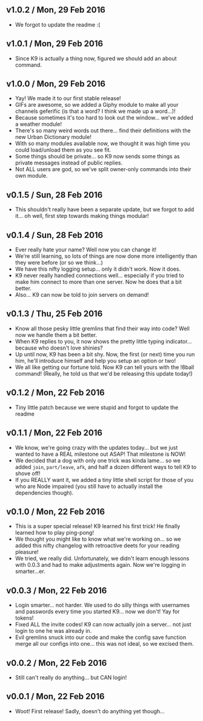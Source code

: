 ## v1.0.2 / Mon, 29 Feb 2016
* We forgot to update the readme :(

## v1.0.1 / Mon, 29 Feb 2016
* Since K9 is actually a thing now, figured we should add an about command.

## v1.0.0 / Mon, 29 Feb 2016
* Yay! We made it to our first stable release!
* GIFs are awesome, so we added a Giphy module to make all your channels geferific (is that a word? I think we made up a word...)!
* Because sometimes it's too hard to look out the window... we've added a weather module!
* There's so many weird words out there... find their definitions with the new Urban Dictionary module!
* With so many modules available now, we thought it was high time you could load/unload them as you see fit.
* Some things should be private... so K9 now sends some things as private messages instead of public replies.
* Not ALL users are god, so we've split owner-only commands into their own module.

## v0.1.5 / Sun, 28 Feb 2016
* This shouldn't really have been a separate update, but we forgot to add it... oh well, first step towards making things modular!

## v0.1.4 / Sun, 28 Feb 2016
* Ever really hate your name? Well now you can change it!
* We're still learning, so lots of things are now done more intelligently than they were before (or so we think...)
* We have this nifty logging setup... only it didn't work. Now it does.
* K9 never really handled connections well... especially if you tried to make him connect to more than one server. Now he does that a bit better.
* Also... K9 can now be told to join servers on demand!

## v0.1.3 / Thu, 25 Feb 2016
* Know all those pesky little gremlins that find their way into code? Well now we handle them a bit better.
* When K9 replies to you, it now shows the pretty little typing indicator... because who doesn't love shinies?
* Up until now, K9 has been a bit shy. Now, the first (or next) time you run him, he'll introduce himself and help you setup an option or two!
* We all like getting our fortune told. Now K9 can tell yours with the !8ball command! (Really, he told us that we'd be releasing this update today!)

## v0.1.2 / Mon, 22 Feb 2016
* Tiny little patch because we were stupid and forgot to update the readme

## v0.1.1 / Mon, 22 Feb 2016
* We know, we're going crazy with the updates today... but we just wanted to have a REAL milestone out ASAP! That milestone is NOW!
* We decided that a dog with only one trick was kinda lame... so we added `join`, `part/leave`, `afk`, and half a dozen different ways to tell K9 to shove off!
* If you REALLY want it, we added a tiny little shell script for those of you who are Node impaired (you still have to actually install the dependencies though).

## v0.1.0 / Mon, 22 Feb 2016
* This is a super special release! K9 learned his first trick! He finally learned how to play ping-pong!
* We thought you might like to know what we're working on... so we added this nifty changelog with retroactive deets for your reading pleasure!
* We tried, we really did. Unfortunately, we didn't learn enough lessons with 0.0.3 and had to make adjustments again. Now we're logging in smarter...er.

## v0.0.3 / Mon, 22 Feb 2016
* Login smarter... not harder. We used to do silly things with usernames and passwords every time you started K9... now we don't! Yay for tokens!
* Fixed ALL the invite codes! K9 can now actually join a server... not just login to one he was already in.
* Evil gremlins snuck into our code and make the config save function merge all our configs into one... this was not ideal, so we excised them.

## v0.0.2 / Mon, 22 Feb 2016
* Still can't really do anything... but CAN login!

## v0.0.1 / Mon, 22 Feb 2016
* Woot! First release! Sadly, doesn't do anything yet though...
